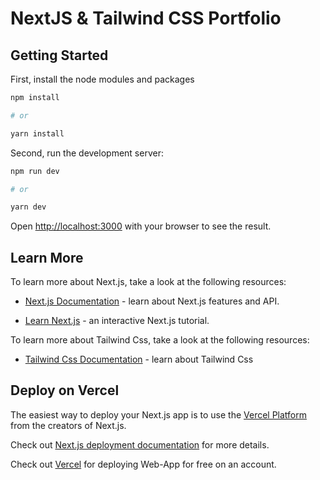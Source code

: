 
# NextJS & Tailwind  CSS Portfolio



## Getting Started

First, install the node modules and packages

```bash
npm install

# or

yarn install

```
Second, run the development server:
```bash
npm run dev

# or

yarn dev
```


Open [http://localhost:3000](http://localhost:3000) with your browser to see the result.

## Learn More


To learn more about Next.js, take a look at the following resources:



- [Next.js Documentation](https://nextjs.org/docs) -  learn about Next.js features and API.

- [Learn Next.js](https://nextjs.org/learn) - an interactive Next.js tutorial.


To learn more about Tailwind Css, take a look at the following resources:

- [Tailwind Css Documentation](https://tailwindcss.com/) - learn about Tailwind Css

## Deploy on Vercel



The easiest way to deploy your Next.js app is to use the [Vercel Platform](https://vercel.com/new?utm_medium=default-template&filter=next.js&utm_source=create-next-app&utm_campaign=create-next-app-readme) from the creators of Next.js.



Check out  [Next.js deployment documentation](https://nextjs.org/docs/deployment) for more details.

Check out [Vercel](https://vercel.com/) for deploying Web-App for free on an account.